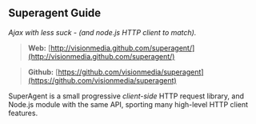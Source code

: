 ## Superagent Guide
*Ajax with less suck - (and node.js HTTP client to match).*

> **Web:** [http://visionmedia.github.com/superagent/](http://visionmedia.github.com/superagent/)

> **Github:** [https://github.com/visionmedia/superagent](https://github.com/visionmedia/superagent)

SuperAgent is a small progressive *client-side* HTTP request library, and Node.js module with the same API, sporting many high-level HTTP client features.
